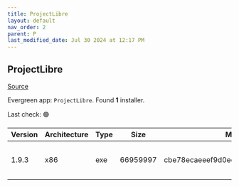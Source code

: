 ```yaml
---
title: ProjectLibre
layout: default
nav_order: 2
parent: P
last_modified_date: Jul 30 2024 at 12:17 PM
---
```


## ProjectLibre

[Source](https://www.projectlibre.com/)

Evergreen app: `ProjectLibre`. Found **1** installer.

Last check: 🟢

| Version | Architecture | Type | Size     | Md5                              | URI                                                                                                                                                                                                          |
| ------- | ------------ | ---- | -------- | -------------------------------- | ------------------------------------------------------------------------------------------------------------------------------------------------------------------------------------------------------------ |
| 1.9.3   | x86          | exe  | 66959997 | cbe78ecaeeef9d0ee5e8c562d86c4113 | [https://netactuate.dl.sourceforge.net/project/projectlibre/ProjectLibre/1.9.3/projectlibre-1.9.3.exe](https://netactuate.dl.sourceforge.net/project/projectlibre/ProjectLibre/1.9.3/projectlibre-1.9.3.exe) |

